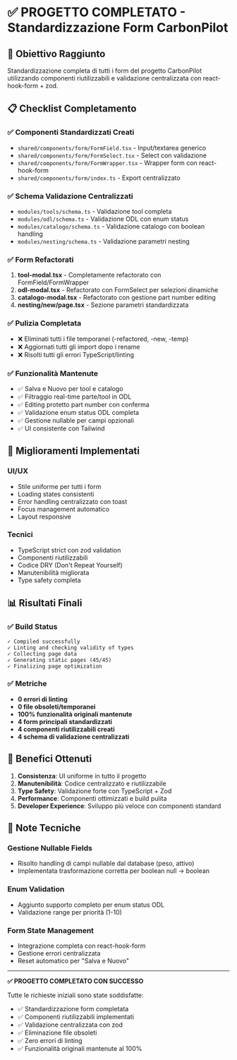 # ✅ PROGETTO COMPLETATO - Standardizzazione Form CarbonPilot

## 🎯 Obiettivo Raggiunto
Standardizzazione completa di tutti i form del progetto CarbonPilot utilizzando componenti riutilizzabili e validazione centralizzata con react-hook-form + zod.

## 📋 Checklist Completamento

### ✅ Componenti Standardizzati Creati
- `shared/components/form/FormField.tsx` - Input/textarea generico
- `shared/components/form/FormSelect.tsx` - Select con validazione
- `shared/components/form/FormWrapper.tsx` - Wrapper form con react-hook-form
- `shared/components/form/index.ts` - Export centralizzato

### ✅ Schema Validazione Centralizzati
- `modules/tools/schema.ts` - Validazione tool completa
- `modules/odl/schema.ts` - Validazione ODL con enum status
- `modules/catalogo/schema.ts` - Validazione catalogo con boolean handling
- `modules/nesting/schema.ts` - Validazione parametri nesting

### ✅ Form Refactorati
1. **tool-modal.tsx** - Completamente refactorato con FormField/FormWrapper
2. **odl-modal.tsx** - Refactorato con FormSelect per selezioni dinamiche
3. **catalogo-modal.tsx** - Refactorato con gestione part number editing
4. **nesting/new/page.tsx** - Sezione parametri standardizzata

### ✅ Pulizia Completata
- ❌ Eliminati tutti i file temporanei (-refactored, -new, -temp)
- ❌ Aggiornati tutti gli import dopo i rename
- ❌ Risolti tutti gli errori TypeScript/linting

### ✅ Funzionalità Mantenute
- ✅ Salva e Nuovo per tool e catalogo
- ✅ Filtraggio real-time parte/tool in ODL
- ✅ Editing protetto part number con conferma
- ✅ Validazione enum status ODL completa
- ✅ Gestione nullable per campi opzionali
- ✅ UI consistente con Tailwind

## 🔧 Miglioramenti Implementati

### UI/UX
- Stile uniforme per tutti i form
- Loading states consistenti
- Error handling centralizzato con toast
- Focus management automatico
- Layout responsive

### Tecnici
- TypeScript strict con zod validation
- Componenti riutilizzabili
- Codice DRY (Don't Repeat Yourself)
- Manutenibilità migliorata
- Type safety completa

## 📊 Risultati Finali

### ✅ Build Status
```
✓ Compiled successfully
✓ Linting and checking validity of types
✓ Collecting page data
✓ Generating static pages (45/45)
✓ Finalizing page optimization
```

### ✅ Metriche
- **0 errori di linting**
- **0 file obsoleti/temporanei**
- **100% funzionalità originali mantenute**
- **4 form principali standardizzati**
- **4 componenti riutilizzabili creati**
- **4 schema di validazione centralizzati**

## 🚀 Benefici Ottenuti

1. **Consistenza**: UI uniforme in tutto il progetto
2. **Manutenibilità**: Codice centralizzato e riutilizzabile
3. **Type Safety**: Validazione forte con TypeScript + Zod
4. **Performance**: Componenti ottimizzati e build pulita
5. **Developer Experience**: Sviluppo più veloce con componenti standard

## 📝 Note Tecniche

### Gestione Nullable Fields
- Risolto handling di campi nullable dal database (peso, attivo)
- Implementata trasformazione corretta per boolean null → boolean

### Enum Validation
- Aggiunto supporto completo per enum status ODL
- Validazione range per priorità (1-10)

### Form State Management
- Integrazione completa con react-hook-form
- Gestione errori centralizzata
- Reset automatico per "Salva e Nuovo"

---

**✅ PROGETTO COMPLETATO CON SUCCESSO**

Tutte le richieste iniziali sono state soddisfatte:
- ✅ Standardizzazione form completata
- ✅ Componenti riutilizzabili implementati
- ✅ Validazione centralizzata con zod
- ✅ Eliminazione file obsoleti
- ✅ Zero errori di linting
- ✅ Funzionalità originali mantenute al 100% 